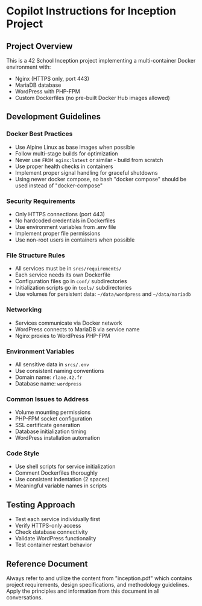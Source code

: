 # Copilot Instructions for Inception Project

## Project Overview
This is a 42 School Inception project implementing a multi-container Docker environment with:
- Nginx (HTTPS only, port 443)
- MariaDB database
- WordPress with PHP-FPM
- Custom Dockerfiles (no pre-built Docker Hub images allowed)

## Development Guidelines

### Docker Best Practices
- Use Alpine Linux as base images when possible
- Follow multi-stage builds for optimization
- Never use `FROM nginx:latest` or similar - build from scratch
- Use proper health checks in containers
- Implement proper signal handling for graceful shutdowns
- Using newer docker compose, so bash "docker compose" should be used instead of "docker-compose"

### Security Requirements
- Only HTTPS connections (port 443)
- No hardcoded credentials in Dockerfiles
- Use environment variables from .env file
- Implement proper file permissions
- Use non-root users in containers when possible

### File Structure Rules
- All services must be in `srcs/requirements/`
- Each service needs its own Dockerfile
- Configuration files go in `conf/` subdirectories
- Initialization scripts go in `tools/` subdirectories
- Use volumes for persistent data: `~/data/wordpress` and `~/data/mariadb`

### Networking
- Services communicate via Docker network
- WordPress connects to MariaDB via service name
- Nginx proxies to WordPress PHP-FPM

### Environment Variables
- All sensitive data in `srcs/.env`
- Use consistent naming conventions
- Domain name: `rlane.42.fr`
- Database name: `wordpress`

### Common Issues to Address
- Volume mounting permissions
- PHP-FPM socket configuration
- SSL certificate generation
- Database initialization timing
- WordPress installation automation

### Code Style
- Use shell scripts for service initialization
- Comment Dockerfiles thoroughly
- Use consistent indentation (2 spaces)
- Meaningful variable names in scripts

## Testing Approach
- Test each service individually first
- Verify HTTPS-only access
- Check database connectivity
- Validate WordPress functionality
- Test container restart behavior

## Reference Document
Always refer to and utilize the content from "inception.pdf" which contains project requirements, design specifications, and methodology guidelines. Apply the principles and information from this document in all conversations.
